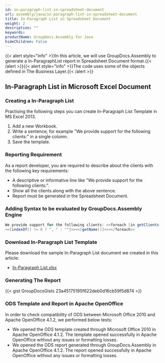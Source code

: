 ```yaml
---
id: in-paragraph-list-in-spreadsheet-document
url: assembly/java/in-paragraph-list-in-spreadsheet-document
title: In-Paragraph List in Spreadsheet Document
weight: 2
description: ""
keywords: 
productName: GroupDocs.Assembly for Java
hideChildren: False
---
```

{{< alert style="info" >}}In this article, we will use GroupDocs.Assembly to generate a In-ParagraphList report in Spreadsheet Document format.{{< /alert >}}{{< alert style="info" >}}The code uses some of the objects defined in The Business Layer.{{< /alert >}}

## In-Paragraph List in Microsoft Excel Document

### Creating a In-Paragraph List

Practising the following steps you can create In-Paragraph List Template in MS Excel 2013.

1.  Add a new Workbook.
2.  Write a sentence, for example "We provide support for the following clients:" in a single column.
3.  Save the template.

### Reporting Requirement

As a report developer, you are required to describe about the clients with the following key requirements:

*   A descriptive or informative line like "We provide support for the following clients:".
*   Show all the clients along with the above sentence.
*   Report must be generated in the Spreadsheet Document.

### Adding Syntax to be evaluated by GroupDocs.Assembly Engine

```java
We provide support for the following clients: <<foreach [in getClients()]>>
<<[indexOf() != 0 ? ", " : ""]>><<[getName()]>><</foreach>>

```

### Download In-Paragraph List Template

Please download the sample In-Paragraph List document we created in this article:

*   [In-Paragraph List.xlsx](https://github.com/groupdocs-assembly/GroupDocs.Assembly-for-Java/blob/master/Examples/GroupDocs.Assembly.Examples.Java/Data/Storage/Spreadsheet%20Templates/In-Paragraph%20List.xlsx?raw=true)

### Generating The Report

{{< gist GroupDocsGists 23a45175195f622deb0d16cb59f5d874 >}}



### ODS Template and Report in Apache OpenOffice

In order to check compatibility of ODS between Microsoft Office 2010 and Apache OpenOffice 4.1.2, we performed below tests:

*   We opened the ODS template created through Microsoft Office 2010 in Apache OpenOffice 4.1.2. The template opened successfully in Apache OpenOffice without any issues or formatting losses.
*   We opened the ODS report generated through GroupDocs.Assembly in Apache OpenOffice 4.1.2. The report opened successfully in Apache OpenOffice without any issues or formatting losses.

